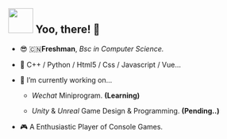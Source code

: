 ## <img src="https://raw.githubusercontent.com/alexnaiman/alexnaiman/master/resources/welcomeglitch.gif" width="50px" /> Yoo, there! 👀



- 😎 🇨🇳**Freshman**, _Bsc in Computer Science._
- 🌱 C++ / Python / Html5 / Css / Javascript / Vue...


- 🤔 I’m currently working on...
  - _Wechat_ Miniprogram. **(Learning)**
  
  - _Unity_ & _Unreal_ Game Design & Programming. **(Pending..)**
  
- 🎮 A Enthusiastic Player of Console Games.

<!--## ⚡ Fun fact
- 😏 A Enthusiastic Fan of Console Games.

- 💕 _ARPG,JRPG_ and _FPS_ Lover.

- 🎮 Welcome To ->


